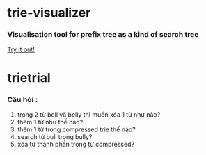 # trie-visualizer

### Visualisation tool for prefix tree as a kind of search tree

[Try it out!](https://longbmtvip.github.io/trie/)
# trietrial

### Câu hỏi :
1.  trong 2 từ bell và belly thì muốn xóa 1 từ như nào?
2. thêm 1 từ như thế nào?
3. thêm 1 từ trong compressed trie thế nào?
4. search từ bull trong bully?
5. xóa từ thành phần trong từ compressed?
